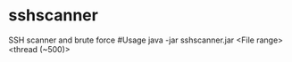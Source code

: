 # sshscanner
SSH scanner and brute force
#Usage
java -jar sshscanner.jar \<File range\> <File credential> <File out> <thread (~500)>


